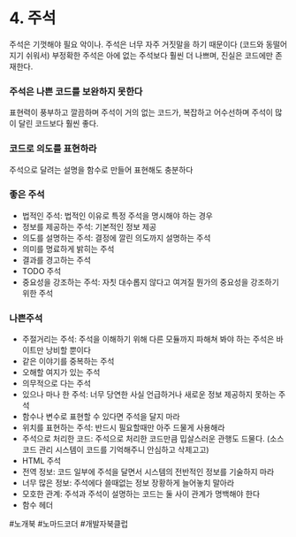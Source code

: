 # 4. 주석
주석은 기껏해야 필요 악이나. 주석은 너무 자주 거짓말을 하기 때문이다 (코드와 동떨어지기 쉬워서)
부정확한 주석은 아에 없는 주석보다 훨씬 더 나쁘며, 진실은 코드에만 존재한다.

### 주석은 나쁜 코드를 보완하지 못한다
표현력이 풍부하고 깔끔하며 주석이 거의 없는 코드가, 복잡하고 어수선하며 주석이 많이 달린 코드보다 훨씬 좋다.

### 코드로 의도를 표현하라 
주석으로 달려는 설명을 함수로 만들어 표현해도 충분하다

### 좋은 주석
- 법적인 주석: 법적인 이유로 특정 주석을 명시해야 하는 경우
- 정보를 제공하는 주석: 기본적인 정보 제공
- 의도를 설명하는 주석: 결정에 깔린 의도까지 설명하는 주석
- 의미를 명료하게 밝히는 주석
- 결과를 경고하는 주석
- TODO 주석
- 중요성을 강조하는 주석: 자칫 대수롭지 않다고 여겨질 뭔가의 중요성을 강조하기 위한 주석

### 나쁜주석
- 주절거리는 주석: 주석을 이해하기 위해 다른 모듈까지 파해쳐 봐야 하는 주석은 바이트만 낭비할 뿐이다
- 같은 이야기를 중복하는 주석
- 오해할 여지가 있는 주석
- 의무적으로 다는 주석
- 있으나 마나 한 주석: 너무 당연한 사실 언급하거나 새로운 정보 제공하지 못하는 주석
- 함수나 변수로 표현할 수 있다면 주석을 달지 마라
- 위치를 표현하는 주석: 반드시 필요할때만 아주 드물게 사용해라
- 주석으로 처리한 코드: 주석으로 처리한 코드만큼 밉살스러운 관행도 드물다. (소스코드 관리 시스템이 코드를 기억해주니 안심하고 삭제고고)
- HTML 주석
- 전역 정보: 코드 일부에 주석을 달면서 시스템의 전반적인 정보를 기술하지 마라
- 너무 많은 정보: 주석에다 쓸때없는 정보 장황하게 늘어놓치 말아라
- 모호한 관계: 주석과 주석이 설명하는 코드는 둘 사이 관계가 명백해야 한다
- 함수 헤더

#노개북 #노마드코더 #개발자북클럽
